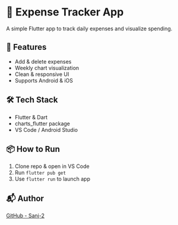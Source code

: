 # 💸 Expense Tracker App

A simple Flutter app to track daily expenses and visualize spending.

## 🚀 Features
- Add & delete expenses
- Weekly chart visualization
- Clean & responsive UI
- Supports Android & iOS

## 🛠️ Tech Stack
- Flutter & Dart
- charts_flutter package
- VS Code / Android Studio

## 📦 How to Run
1. Clone repo & open in VS Code  
2. Run `flutter pub get`  
3. Use `flutter run` to launch app

## 📬 Author
[GitHub - Sanj-2](https://github.com/Sanj-2)
